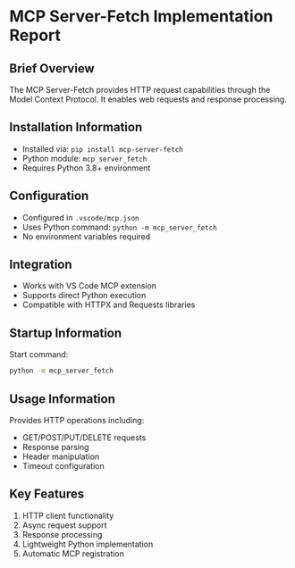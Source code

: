 # MCP Server-Fetch Implementation Report

## Brief Overview
The MCP Server-Fetch provides HTTP request capabilities through the Model Context Protocol. It enables web requests and response processing.

## Installation Information
- Installed via: `pip install mcp-server-fetch`
- Python module: `mcp_server_fetch`
- Requires Python 3.8+ environment

## Configuration
- Configured in `.vscode/mcp.json`
- Uses Python command: `python -m mcp_server_fetch`
- No environment variables required

## Integration
- Works with VS Code MCP extension
- Supports direct Python execution
- Compatible with HTTPX and Requests libraries

## Startup Information
Start command:
```bash
python -m mcp_server_fetch
```

## Usage Information
Provides HTTP operations including:
- GET/POST/PUT/DELETE requests
- Response parsing
- Header manipulation
- Timeout configuration

## Key Features
1. HTTP client functionality
2. Async request support
3. Response processing
4. Lightweight Python implementation
5. Automatic MCP registration
